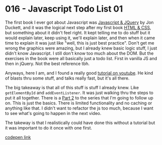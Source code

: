 # 016 - Javascript Todo List 01

The first book I ever got about Javascript was [Javascript & JQuery](http://javascriptbook.com/) by Jon Duckett, and it was the logical next step after my first book [HTML & CSS](http://www.htmlandcssbook.com/), but something about it didn't feel right. It kept telling me to do stuff but it would explain later, keep using it, we'll explain later, and then when it came time to explain it was just like "well, this is just best practice". Don't get me wrong the graphics were amazing, but I already knew basic logic stuff, I just didn't know Javascript. I still don't know too much about the DOM. But the exercises in the book were all basically just a todo list. First in vanilla JS and then in jQuery. Not the best reference tbh.

Anyways, here I am, and I found a really good [tutorial on youtube](https://www.youtube.com/watch?v=2wCpkOk2uCg). He kind of blasts thru some stuff, and talks really fast, but it's all there.

The big takeaway is that all of this stuff is stuff I already knew. Like `getElementById` and `addEventListener`. It was just walking thru the steps to put it all together. There is a [Part 2](https://www.youtube.com/watch?v=bGLZ2pwCaiI) to the series that I'm going to follow up on. This is just the basics. There is limited functionality and no caching or anything like that. I didn't want to refactor the js too much, because I want to see what's going to happen in the next video.

The takeway is that I realistically could have done this without a tutorial but it was important to do it once with one first.

[codepen link](https://codepen.io/buildingsareheavy/pen/JevOXB)
